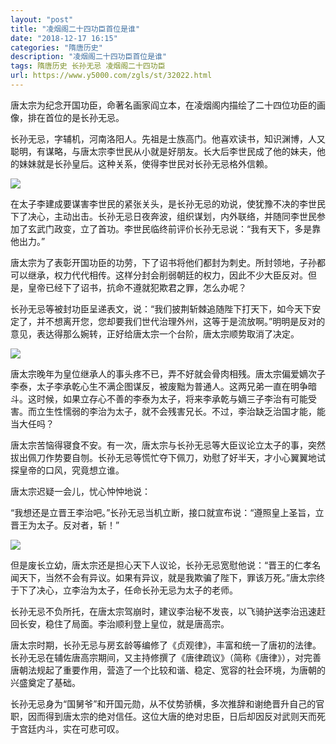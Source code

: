 ```yaml
---
layout: "post"
title: "凌烟阁二十四功臣首位是谁"
date: "2018-12-17 16:15"
categories: "隋唐历史"
description: "凌烟阁二十四功臣首位是谁"
tags: 隋唐历史 长孙无忌 凌烟阁二十四功臣
url: https://www.y5000.com/zgls/st/32022.html
---
```






唐太宗为纪念开国功臣，命著名画家阎立本，在凌烟阁内描绘了二十四位功臣的画像，排在首位的是长孙无忌。

长孙无忌，字辅机，河南洛阳人。先祖是士族高门。他喜欢读书，知识渊博，人又聪明，有谋略，与唐太宗李世民从小就是好朋友。长大后李世民成了他的妹夫，他的妹妹就是长孙皇后。这种关系，使得李世民对长孙无忌格外信赖。

![](https://img.y5000.com/uploads/allimg/180813/8-1PQ31J3041a.jpg)

在太子李建成要谋害李世民的紧张关头，是长孙无忌的劝说，使犹豫不决的李世民下了决心，主动出击。长孙无忌日夜奔波，组织谋划，内外联络，并随同李世民参加了玄武门政变，立了首功。李世民临终前评价长孙无忌说：“我有天下，多是靠他出力。”

唐太宗为了表彰开国功臣的功劳，下了诏书将他们都封为刺史。所封领地，子孙都可以继承，权力代代相传。这样分封会削弱朝廷的权力，因此不少大臣反对。但是，皇帝已经下了诏书，抗命不遵就犯欺君之罪，怎么办呢？

长孙无忌等被封功臣呈递表文，说：“我们披荆斩棘追随陛下打天下，如今天下安定了，并不想离开您，您却要我们世代治理外州，这等于是流放啊。”明明是反对的意见，表达得那么婉转，正好给唐太宗一个台阶，唐太宗顺势取消了决定。

![](https://img.y5000.com/uploads/allimg/180813/8-1PQ31J322360.jpg)

唐太宗晚年为皇位继承人的事头疼不已，弄不好就会骨肉相残。唐太宗偏爱嫡次子李泰，太子李承乾心生不满企图谋反，被废黜为普通人。这两兄弟一直在明争暗斗。这时候，如果立存心不善的李泰为太子，将来李承乾与嫡三子李治有可能受害。而立生性懦弱的李治为太子，就不会残害兄长。不过，李治缺乏治国才能，能当大任吗？

唐太宗苦恼得寝食不安。有一次，唐太宗与长孙无忌等大臣议论立太子的事，突然拔出佩刀作势要自刎。长孙无忌等慌忙夺下佩刀，劝慰了好半天，才小心翼翼地试探皇帝的口风，究竟想立谁。

唐太宗迟疑一会儿，忧心忡忡地说：

“我想还是立晋王李治吧。”长孙无忌当机立断，接口就宣布说：“遵照皇上圣旨，立晋王为太子。反对者，斩！”

![](https://img.y5000.com/uploads/allimg/180813/8-1PQ31J332b8.jpg)

但是废长立幼，唐太宗还是担心天下人议论，长孙无忌宽慰他说：“晋王的仁孝名闻天下，当然不会有异议。如果有异议，就是我欺骗了陛下，罪该万死。”唐太宗终于下了决心，立李治为太子，任命长孙无忌为太子的老师。

长孙无忌不负所托，在唐太宗驾崩时，建议李治秘不发丧，以飞骑护送李治迅速赶回长安，稳住了局面。李治顺利登上皇位，就是唐高宗。

唐太宗时期，长孙无忌与房玄龄等编修了《贞观律》，丰富和统一了唐初的法律。长孙无忌在辅佐唐高宗期间，又主持修撰了《唐律疏议》（简称《唐律》），对完善唐朝法规起了重要作用，营造了一个比较和谐、稳定、宽容的社会环境，为唐朝的兴盛奠定了基础。

长孙无忌身为“国舅爷”和开国元勋，从不仗势骄横，多次推辞和谢绝晋升自己的官职，因而得到唐太宗的绝对信任。这位大唐的绝对忠臣，日后却因反对武则天而死于宫廷内斗，实在可悲可叹。
